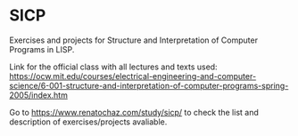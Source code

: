 # SICP
Exercises and projects for Structure and Interpretation of Computer Programs in LISP.

Link for the official class with all lectures and texts used:  
https://ocw.mit.edu/courses/electrical-engineering-and-computer-science/6-001-structure-and-interpretation-of-computer-programs-spring-2005/index.htm

Go to https://www.renatochaz.com/study/sicp/ to check the list and description of exercises/projects avaliable.
